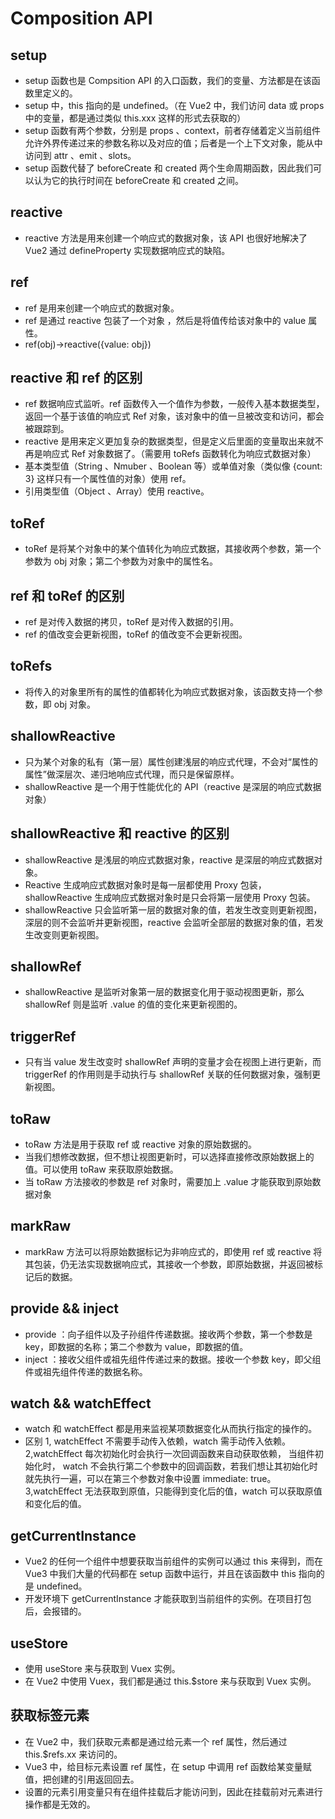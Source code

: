 # Composition API

## setup

- setup 函数也是 Compsition API 的入口函数，我们的变量、方法都是在该函数里定义的。
- setup 中，this 指向的是 undefined。（在 Vue2 中，我们访问 data 或 props 中的变量，都是通过类似 this.xxx 这样的形式去获取的）
- setup 函数有两个参数，分别是 props 、context，前者存储着定义当前组件允许外界传递过来的参数名称以及对应的值；后者是一个上下文对象，能从中访问到 attr 、emit 、slots。
- setup 函数代替了 beforeCreate 和 created 两个生命周期函数，因此我们可以认为它的执行时间在 beforeCreate 和 created 之间。

## reactive

- reactive 方法是用来创建一个响应式的数据对象，该 API 也很好地解决了 Vue2 通过 defineProperty 实现数据响应式的缺陷。

## ref

- ref 是用来创建一个响应式的数据对象。
- ref 是通过 reactive 包装了一个对象 ，然后是将值传给该对象中的 value 属性。
- ref(obj)->reactive({value: obj})

## reactive 和 ref 的区别

- ref 数据响应式监听。ref 函数传入一个值作为参数，一般传入基本数据类型，返回一个基于该值的响应式 Ref 对象，该对象中的值一旦被改变和访问，都会被跟踪到。
- reactive 是用来定义更加复杂的数据类型，但是定义后里面的变量取出来就不再是响应式 Ref 对象数据了。（需要用 toRefs 函数转化为响应式数据对象）
- 基本类型值（String 、Nmuber 、Boolean 等）或单值对象（类似像 {count: 3} 这样只有一个属性值的对象）使用 ref。
- 引用类型值（Object 、Array）使用 reactive。

## toRef

- toRef 是将某个对象中的某个值转化为响应式数据，其接收两个参数，第一个参数为 obj 对象；第二个参数为对象中的属性名。

## ref 和 toRef 的区别

- ref 是对传入数据的拷贝，toRef 是对传入数据的引用。
- ref 的值改变会更新视图，toRef 的值改变不会更新视图。

## toRefs

- 将传入的对象里所有的属性的值都转化为响应式数据对象，该函数支持一个参数，即 obj 对象。

## shallowReactive

- 只为某个对象的私有（第一层）属性创建浅层的响应式代理，不会对“属性的属性”做深层次、递归地响应式代理，而只是保留原样。
- shallowReactive 是一个用于性能优化的 API（reactive 是深层的响应式数据对象）

## shallowReactive 和 reactive 的区别

- shallowReactive 是浅层的响应式数据对象，reactive 是深层的响应式数据对象。
- Reactive 生成响应式数据对象时是每一层都使用 Proxy 包装，shallowReactive 生成响应式数据对象时是只会将第一层使用 Proxy 包装。
- shallowReactive 只会监听第一层的数据对象的值，若发生改变则更新视图，深层的则不会监听并更新视图，reactive 会监听全部层的数据对象的值，若发生改变则更新视图。

## shallowRef

- shallowReactive 是监听对象第一层的数据变化用于驱动视图更新，那么 shallowRef 则是监听 .value 的值的变化来更新视图的。

## triggerRef

- 只有当 value 发生改变时 shallowRef 声明的变量才会在视图上进行更新，而 triggerRef 的作用则是手动执行与 shallowRef 关联的任何数据对象，强制更新视图。

## toRaw

- toRaw 方法是用于获取 ref 或 reactive 对象的原始数据的。
- 当我们想修改数据，但不想让视图更新时，可以选择直接修改原始数据上的值。可以使用 toRaw 来获取原始数据。
- 当 toRaw 方法接收的参数是 ref 对象时，需要加上 .value 才能获取到原始数据对象

## markRaw

- markRaw 方法可以将原始数据标记为非响应式的，即使用 ref 或 reactive 将其包装，仍无法实现数据响应式，其接收一个参数，即原始数据，并返回被标记后的数据。

## provide && inject

- provide ：向子组件以及子孙组件传递数据。接收两个参数，第一个参数是 key，即数据的名称；第二个参数为 value，即数据的值。
- inject ：接收父组件或祖先组件传递过来的数据。接收一个参数 key，即父组件或祖先组件传递的数据名称。

## watch && watchEffect

- watch 和 watchEffect 都是用来监视某项数据变化从而执行指定的操作的。
- 区别
  1, watchEffect 不需要手动传入依赖，watch 需手动传入依赖。
  2,watchEffect 每次初始化时会执行一次回调函数来自动获取依赖， 当组件初始化时， watch 不会执行第二个参数中的回调函数，若我们想让其初始化时就先执行一遍，可以在第三个参数对象中设置 immediate: true。
  3,watchEffect 无法获取到原值，只能得到变化后的值，watch 可以获取原值和变化后的值。

## getCurrentInstance

- Vue2 的任何一个组件中想要获取当前组件的实例可以通过 this 来得到，而在 Vue3 中我们大量的代码都在 setup 函数中运行，并且在该函数中 this 指向的是 undefined。
- 开发环境下 getCurrentInstance 才能获取到当前组件的实例。在项目打包后，会报错的。

## useStore

- 使用 useStore 来与获取到 Vuex 实例。
- 在 Vue2 中使用 Vuex，我们都是通过 this.$store 来与获取到 Vuex 实例。

## 获取标签元素

- 在 Vue2 中，我们获取元素都是通过给元素一个 ref 属性，然后通过 this.$refs.xx 来访问的。
- Vue3 中，给目标元素设置 ref 属性，在 setup 中调用 ref 函数给某变量赋值，把创建的引用返回回去。
- 设置的元素引用变量只有在组件挂载后才能访问到，因此在挂载前对元素进行操作都是无效的。
